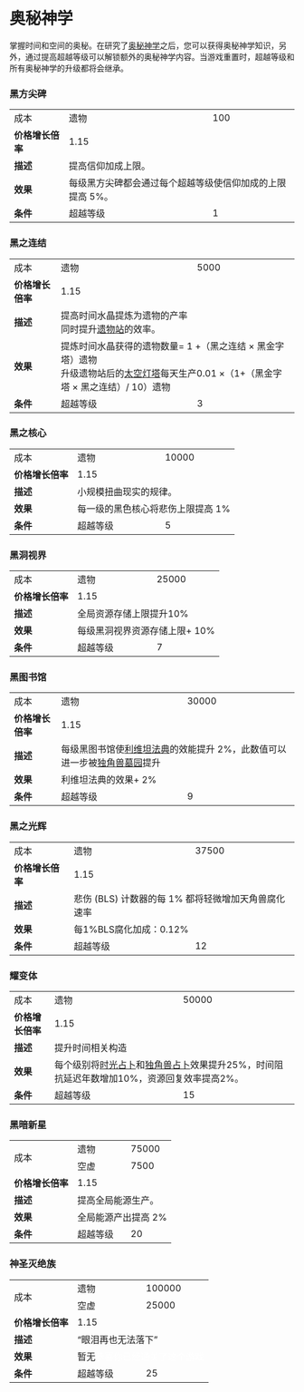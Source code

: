 # 奥秘神学

   <p>掌握时间和空间的奥秘。在研究了<a href="?file=001-猫咪百科/03-科学/01-科学#奥秘神学">奥秘神学</a>之后，您可以获得奥秘神学知识，另外，通过提高超越等级可以解锁额外的奥秘神学内容。当游戏重置时，超越等级和所有奥秘神学的升级都将会继承。</p>

### 黑方尖碑
<table>
     <tbody>
      <tr>
       <td>成本</td>
       <td>遗物</td>
       <td>100</td>
      </tr>
      <tr>
       <td><strong>价格增长倍率</strong></td>
       <td>1.15</td>
      </tr>
      <tr>
       <td><strong>描述</strong></td>
       <td colspan="2">提高信仰加成上限。</td>
      </tr>
      <tr>
       <td><strong>效果</strong></td>
       <td colspan="2">每级黑方尖碑都会通过每个超越等级使信仰加成的上限提高 5%。 </td>
      </tr>
      <tr>
       <td><strong>条件</strong></td>
       <td>超越等级</td>
       <td>1</td>
      </tr>
     </tbody>
    </table>

### 黑之连结

<table>
     <tbody>
      <tr>
       <td>成本</td>
       <td>遗物</td>
       <td>5000</td>
      </tr>
      <tr>
       <td><strong>价格增长倍率</strong></td>
       <td>1.15</td>
      </tr>
      <tr>
       <td><strong>描述</strong></td>
       <td colspan="2">提高时间水晶提炼为遗物的产率
       <br>同时提升<a href="?file=001-猫咪百科/04-工坊/01-升级#遗物站">遗物站</a>的效率。</td>
      </tr>
      <tr>
       <td><strong>效果</strong></td>
       <td colspan="2">提炼时间水晶获得的遗物数量= 1 +（黑之连结 × 黑金字塔）遗物
       <br>升级遗物站后的<a href="?file=001-猫咪百科/07-空间/09-开罗#太空灯塔">太空灯塔</a>每天生产0.01 ×（1+（黑金字塔 × 黑之连结）/ 10）遗物</td>
      </tr>
      <tr>
       <td><strong>条件</strong></td>
       <td>超越等级</td>
       <td>3</td>
      </tr>
     </tbody>
    </table>

### 黑之核心
<table>
     <tbody>
      <tr>
       <td>成本</td>
       <td>遗物</td>
       <td>10000</td>
      </tr>
      <tr>
       <td><strong>价格增长倍率</strong></td>
       <td>1.15</td>
      </tr>
      <tr>
       <td><strong>描述</strong></td>
       <td colspan="2">小规模扭曲现实的规律。</td>
      </tr>
      <tr>
       <td><strong>效果</strong></td>
       <td colspan="2">每一级的黑色核心将悲伤上限提高 1%</td>
      </tr>
      <tr>
       <td><strong>条件</strong></td>
       <td>超越等级</td>
       <td>5</td>
      </tr>
     </tbody>
    </table>


### 黑洞视界
<table>
     <tbody>
      <tr>
       <td>成本</td>
       <td>遗物</td>
       <td>25000</td>
      </tr>
      <tr>
       <td><strong>价格增长倍率</strong></td>
       <td>1.15</td>
      </tr>
      <tr>
       <td><strong>描述</strong></td>
       <td colspan="2">全局资源存储上限提升10%</td>
      </tr>
      <tr>
       <td><strong>效果</strong></td>
       <td colspan="2">每级黑洞视界资源存储上限+ 10%</td>
      </tr>
      <tr>
       <td><strong>条件</strong></td>
       <td>超越等级</td>
       <td>7</td>
      </tr>
     </tbody>
    </table>

### 黑图书馆
<table>
     <tbody>
      <tr>
       <td>成本</td>
       <td>遗物</td>
       <td>30000</td>
      </tr>
      <tr>
       <td><strong>价格增长倍率</strong></td>
       <td>1.15</td>
      </tr>
      <tr>
       <td><strong>描述</strong></td>
       <td colspan="2">每级黑图书馆使<a href="?file=001-猫咪百科/03-科学/02-玄学#利维坦法典">利维坦法典</a>的效能提升 2%，此数值可以进一步被<a href="?file=001-猫咪百科/06-宗教/001-庙塔#独角兽墓园">独角兽墓园</a>提升</td>
      </tr>
      <tr>
       <td><strong>效果</strong></td>
       <td colspan="2">利维坦法典的效果+ 2%</td>
      </tr>
      <tr>
       <td><strong>条件</strong></td>
       <td>超越等级</td>
       <td>9</td>
      </tr>
     </tbody>
    </table>

### 黑之光辉
<table>
     <tbody>
      <tr>
       <td>成本</td>
       <td>遗物</td>
       <td>37500</td>
      </tr>
      <tr>
       <td><strong>价格增长倍率</strong></td>
       <td>1.15</td>
      </tr>
      <tr>
       <td><strong>描述</strong></td>
       <td colspan="2">悲伤 (BLS) 计数器的每 1% 都将轻微增加天角兽腐化速率</td>
      </tr>
      <tr>
       <td><strong>效果</strong></td>
       <td colspan="2">每1%BLS腐化加成：0.12%</td>
      </tr>
      <tr>
       <td><strong>条件</strong></td>
       <td>超越等级</td>
       <td>12</td>
      </tr>
     </tbody>
    </table>

### 耀变体
<table>
     <tbody>
      <tr>
       <td>成本</td>
       <td>遗物</td>
       <td>50000</td>
      </tr>
      <tr>
       <td><strong>价格增长倍率</strong></td>
       <td>1.15</td>
      </tr>
      <tr>
       <td><strong>描述</strong></td>
       <td colspan="2">提升时间相关构造 </td>
      </tr>
      <tr>
       <td><strong>效果</strong></td>
       <td colspan="2">每个级别将<a href="?file=001-猫咪百科/03-科学/02-玄学#时光占卜">时光占卜</a>和<a href="?file=001-猫咪百科/03-科学/02-玄学#独角兽占卜">独角兽占卜</a>效果提升25%，时间阻抗延迟年数增加10%，资源回复效率提高2%。</td>
      </tr>
      <tr>
       <td><strong>条件</strong></td>
       <td>超越等级</td>
       <td>15</td>
      </tr>
     </tbody>
    </table>

### 黑暗新星
<table>
     <tbody>
      <tr>
       <td rowspan="2">成本</td>
       <td>遗物</td>
       <td>75000</td>
      </tr>
      <tr>
       <td>空虚</td>
       <td>7500</td>
      </tr>
      <tr>
       <td><strong>价格增长倍率</strong></td>
       <td>1.15</td>
      </tr>
      <tr>
       <td><strong>描述</strong></td>
       <td colspan="2">提高全局能源生产。 </td>
      </tr>
      <tr>
       <td><strong>效果</strong></td>
       <td colspan="2">全局能源产出提高 2%</td>
      </tr>
      <tr>
       <td><strong>条件</strong></td>
       <td>超越等级</td>
       <td>20</td>
      </tr>
     </tbody>
    </table>

### 神圣灭绝族
<table>
     <tbody>
      <tr>
       <td rowspan="2">成本</td>
       <td>遗物</td>
       <td>100000</td>
      </tr>
      <tr>
       <td>空虚</td>
       <td>25000</td>
      </tr>
      <tr>
       <td><strong>价格增长倍率</strong></td>
       <td>1.15</td>
      </tr>
      <tr>
       <td><strong>描述</strong></td>
       <td colspan="2">“眼泪再也无法落下”</td>
      </tr>
      <tr>
       <td><strong>效果</strong></td>
       <td colspan="2">暂无<font color=white>恭喜你已经通关了这个游戏</font></td>
      </tr>
      <tr>
       <td><strong>条件</strong></td>
       <td>超越等级</td>
       <td>25</td>
      </tr>
     </tbody>
    </table>
